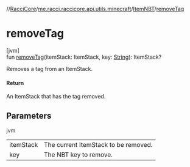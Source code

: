 //[RacciCore](../../../index.md)/[me.racci.raccicore.api.utils.minecraft](../index.md)/[ItemNBT](index.md)/[removeTag](remove-tag.md)

# removeTag

[jvm]\
fun [removeTag](remove-tag.md)(itemStack: ItemStack, key: [String](https://kotlinlang.org/api/latest/jvm/stdlib/kotlin/-string/index.html)): ItemStack?

Removes a tag from an ItemStack.

#### Return

An ItemStack that has the tag removed.

## Parameters

jvm

| | |
|---|---|
| itemStack | The current ItemStack to be removed. |
| key | The NBT key to remove. |
